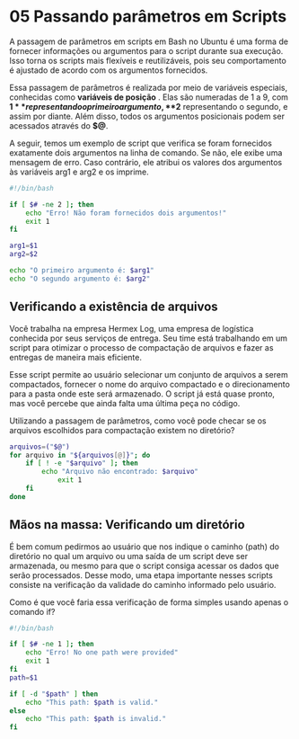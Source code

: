 # 05 Passando parâmetros em Scripts

A passagem de parâmetros em scripts em Bash no Ubuntu é uma 
forma de fornecer informações ou argumentos para o script 
durante sua execução. Isso torna os scripts mais flexíveis e 
reutilizáveis, pois seu comportamento é ajustado de acordo 
com os argumentos fornecidos.

Essa passagem de parâmetros é realizada por meio de variáveis 
especiais, conhecidas como **variáveis de posição** . Elas são 
numeradas de 1 a 9, com **$1** representando o primeiro argumento, 
**$2** representando o segundo, e assim por diante. Além 
disso, todos os argumentos posicionais podem ser acessados 
através do **$@**.

A seguir, temos um exemplo de script que verifica se foram fornecidos 
exatamente dois argumentos na linha de comando. Se não, ele exibe uma 
mensagem de erro. Caso contrário, ele atribui os valores dos argumentos 
às variáveis arg1 e arg2 e os imprime.

```bash
#!/bin/bash

if [ $# -ne 2 ]; then
	echo "Erro! Não foram fornecidos dois argumentos!"
	exit 1
fi

arg1=$1
arg2=$2

echo "O primeiro argumento é: $arg1"
echo "O segundo argumento é: $arg2"

```
## Verificando a existência de arquivos

Você trabalha na empresa Hermex Log, uma empresa de logística conhecida 
por seus serviços de entrega. Seu time está trabalhando em um script 
para otimizar o processo de compactação de arquivos e fazer as entregas 
de maneira mais eficiente.

Esse script permite ao usuário selecionar um conjunto de arquivos a 
serem compactados, fornecer o nome do arquivo compactado e o 
direcionamento para a pasta onde este será armazenado. O script já está 
quase pronto, mas você percebe que ainda falta uma última peça no código.

Utilizando a passagem de parâmetros, como você pode checar se os arquivos 
escolhidos para compactação existem no diretório?


```bash
arquivos=("$@")
for arquivo in "${arquivos[@]}"; do
	if [ ! -e "$arquivo" ]; then
		echo "Arquivo não encontrado: $arquivo"
    		exit 1
  	fi
done
```

## Mãos na massa: Verificando um diretório

É bem comum pedirmos ao usuário que nos indique o caminho (path) do 
diretório no qual um arquivo ou uma saída de um script deve ser 
armazenada, ou mesmo para que o script consiga acessar os dados que serão 
processados. Desse modo, uma etapa importante nesses scripts consiste na 
verificação da validade do caminho informado pelo usuário.

Como é que você faria essa verificação de forma simples usando apenas o 
comando if?

```bash
#!/bin/bash

if [ $# -ne 1 ]; then
	echo "Erro! No one path were provided"
	exit 1
fi
path=$1

if [ -d "$path" ] then
	echo "This path: $path is valid."
else
	echo "This path: $path is invalid."
fi



















